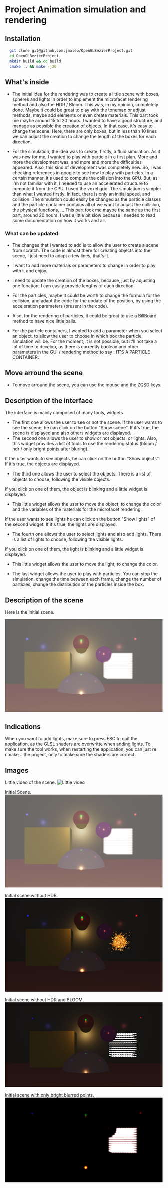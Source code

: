 # Project Animation simulation and rendering

## Installation

```bash
  git clone git@github.com:jmaleo/OpenGLBezierProject.git
  cd OpenGLBezierProject
  mkdir build && cd build
  cmake .. && make -j20
```

## What's inside

* The initial idea for the rendering was to create a little scene with boxes, spheres and lights in order to implement the microfacet rendering method and also the HDR / Bloom.
This was, in my opinion, completely done. Maybe it could be great to play with the tonemap or adjust methods, maybe add elements or even create materials.
This part took me maybe around 15 to 20 hours. I wanted to have a good structure, and manage as possible the creation of objects. In that case, it's easy to change the scene. Here, there are only boxes, but in less than 10 lines we can adjust the creation to change the length of the boxes for each direction. 

* For the simulation, the idea was to create, firstly, a fluid simulation. As it was new for me, I wanted to play with particle in a first plan.
More and more the development was, and more and more the difficulties appeared. Also, this kind of development was completely new. So, I was checking references in google to see how to play with particles. 
In a certain manner, it's used to compute the collision into the GPU. But, as I'm not familiar with it, I needed to use an accelerated structure to compute it from the CPU. I used the voxel grid. 
The simulation is simpler than what I wanted firstly. In fact, there is only an initial speed, and collision. The simulation could easily be changed as the particle classes and the particle container contains all of we want to adjust the collision, the physical functions, ...
This part took me maybe the same as the first part, around 20 hours. I was a little bit slow because I needed to read some documentation on how it works and all.

### What can be updated

* The changes that I wanted to add is to allow the user to create a scene from scratch. The code is almost there for creating objects into the scene, I just need to adapt a few lines, that's it. 
* I want to add more materials or parameters to change in order to play with it and enjoy. 
* I need to update the creation of the boxes, because, just by adjusting one function, I can easily provide lengths of each direction.

* For the particles, maybe it could be worth to change the formula for the collision, and adapt the code for the update of the position, by using the acceleration parameters (present in the code). 
* Also, for the rendering of particles, it could be great to use a BillBoard method to have nice little balls.

* For the particle containers, I wanted to add a parameter when you select an object, to allow the user to choose in which box the particle simulation will be. For the moment, it is not possible, but it'll not take a lot of time to develop, as there is currently boolean and other parameters in the GUI / rendering method to say : IT'S A PARTICLE CONTAINER. 

## Move arround the scene

* To move arround the scene, you can use the mouse and the ZQSD keys.

## Description of the interface

The interface is mainly composed of many tools, widgets. 

* The first one allows the user to see or not the scene. 
If the user wants to see the scene, he can click on the button "Show scene".
If it's true, the scene is displayed and also others widgets are displayed.
* The second one allows the user to show or not objects, or lights.
Also, this widget provides a list of tools to use the rendering status (bloom / hdr / only bright points after bluring).

If the user wants to see objects, he can click on the button "Show objects".
If it's true, the objects are displayed.
* The third one allows the user to select the objects.
There is a list of objects to choose, following the visible objects.

If you click on one of them, the object is blinking and a little widget is displayed.
* This little widget allows the user to move the object, to change the color and the variables of the materials for the microfacet rendering.

If the user wants to see lights he can click on the button "Show lights" of the second widget.
If it's true, the lights are displayed.
* The fourth one allows the user to select lights and also add lights.
There is a list of lights to choose, following the visible lights.

If you click on one of them, the light is blinking and a little widget is displayed.
* This little widget allows the user to move the light, to change the color.


* The last widget allows the user to play with particles. 
You can stop the simulation, change the time between each frame, change the number of particles, change the distribution of the particles inside the box.

## Description of the scene

Here is the initial scene.

![Initial scene](img/initial_scene.png)

## Indications

When you want to add lights, make sure to press ESC to quit the application, as the GLSL shaders are overwritte when adding lights.
To make sure the tool works, when restarting the application, you can just re cmake .. the project, only to make sure the shaders are correct.


## Images 

Little video of the scene.
![Little video](img/animation_demo.gif)

Initial Scene.
![Initial scene](img/initial_scene.png)

Initial scene without HDR.
![Initial scene wo hdr](img/initial_scene_wo_hdr.png)

Initial scene without HDR and BLOOM.
![Initial scene](img/initial_scene_wo_hdr_bloom.png)

Initial scene with only bright blurred points.
![Initial scene](img/initial_scene_only_bright.png)
